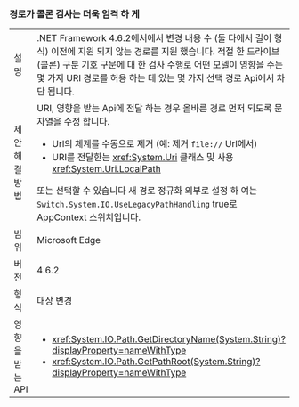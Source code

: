 ### <a name="path-colon-checks-are-stricter"></a>경로가 콜론 검사는 더욱 엄격 하 게

|   |   |
|---|---|
|설명|.NET Framework 4.6.2에서에서 변경 내용 수 (둘 다에서 길이 형식) 이전에 지원 되지 않는 경로를 지원 했습니다. 적절 한 드라이브 (콜론) 구분 기호 구문에 대 한 검사 수행로 어떤 모델이 영향을 주는 몇 가지 URI 경로를 허용 하는 데 있는 몇 가지 선택 경로 Api에서 차단 됩니다.|
|제안 해결 방법|URI, 영향을 받는 Api에 전달 하는 경우 올바른 경로 먼저 되도록 문자열을 수정 합니다.<ul><li>Url의 체계를 수동으로 제거 (예: 제거 <code>file://</code> Url에서)</li><li>URI를 전달한는 <xref:System.Uri> 클래스 및 사용 <xref:System.Uri.LocalPath></li></ul>또는 선택할 수 있습니다 새 경로 정규화 외부로 설정 하 여는 <code>Switch.System.IO.UseLegacyPathHandling</code> true로 AppContext 스위치입니다.|
|범위|Microsoft Edge|
|버전|4.6.2|
|형식|대상 변경|
|영향을 받는 API|<ul><li><xref:System.IO.Path.GetDirectoryName(System.String)?displayProperty=nameWithType></li><li><xref:System.IO.Path.GetPathRoot(System.String)?displayProperty=nameWithType></li></ul>|


